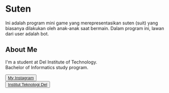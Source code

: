 # Suten 

Ini adalah program mini game yang merepresentasikan suten (suit) yang biasanya dilakukan oleh anak-anak saat bermain. Dalam program ini, lawan dari user adalah bot.

## <b>About Me</b>

I'm a student at Del Institute of Technology. <br>
Bachelor of Informatics study program. <br>


<button><a href="https://www.instagram.com/gabrielhtg77/">My Instagram</a></button>
<br>
<button><a href="https://www.del.ac.id/">Institut Teknologi Del</a></button>
